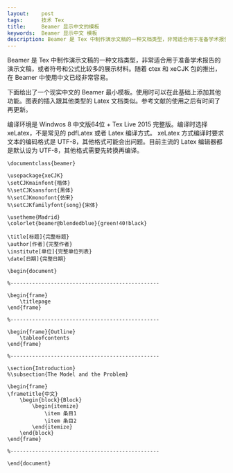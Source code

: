 ```yaml
---
layout:    post
tags:      技术 Tex
title:     Beamer 显示中文的模板
keywords:  Beamer 显示中文 模板
description: Beamer 是 Tex 中制作演示文稿的一种文档类型，非常适合用于准备学术报告的演示文稿，或者符号和公式比较多的展示材料。随着 ctex 和 xeCJK 包的推出，在 Beamer 中使用中文已经非常容易。
---
```


Beamer 是 Tex 中制作演示文稿的一种文档类型，非常适合用于准备学术报告的演示文稿，或者符号和公式比较多的展示材料。随着 ctex 和 xeCJK 包的推出，在 Beamer 中使用中文已经非常容易。

下面给出了一个现实中文的 Beamer 最小模板。使用时可以在此基础上添加其他功能。图表的插入跟其他类型的 Latex 文档类似。参考文献的使用之后有时间了再更新。

编译环境是 Windwos 8 中文版64位 + Tex Live 2015 完整版。编译时选择 xeLatex，不是常见的 pdfLatex 或者 Latex 编译方式。 xeLatex 方式编译时要求文本的编码格式是 UTF-8，其他格式可能会出问题。目前主流的 Latex 编辑器都是默认设为 UTF-8，其他格式需要先转换再编译。 

```
\documentclass{beamer}

\usepackage{xeCJK}
\setCJKmainfont{楷体}
%\setCJKsansfont{黑体}
%\setCJKmonofont{仿宋}
%\setCJKfamilyfont{song}{宋体}

\usetheme{Madrid}
\colorlet{beamer@blendedblue}{green!40!black}

\title[标题]{完整标题}
\author[作者]{完整作者}
\institute[单位]{完整单位列表}
\date[日期]{完整日期}

\begin{document}

%------------------------------------------------

\begin{frame}
    \titlepage
\end{frame}

%------------------------------------------------

\begin{frame}{Outline}
    \tableofcontents
\end{frame}

%------------------------------------------------

\section{Introduction}
%\subsection{The Model and the Problem}

\begin{frame}
\frametitle{中文}
    \begin{block}{Block}
        \begin{itemize}
            \item 条目1
            \item 条目2
        \end{itemize}
    \end{block}
\end{frame}

%------------------------------------------------

\end{document}
```



